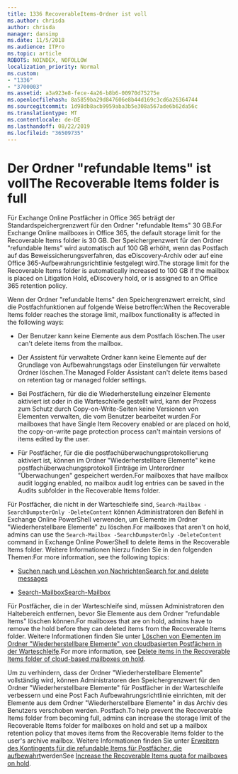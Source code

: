 ```yaml
---
title: 1336 RecoverableItems-Ordner ist voll
ms.author: chrisda
author: chrisda
manager: dansimp
ms.date: 11/5/2018
ms.audience: ITPro
ms.topic: article
ROBOTS: NOINDEX, NOFOLLOW
localization_priority: Normal
ms.custom:
- "1336"
- "3700003"
ms.assetid: a3a923e8-fece-4a26-b8b6-00970d75275e
ms.openlocfilehash: 8a5859ba29d847606e8b44d169c3cd6a26364744
ms.sourcegitcommit: 1d98db8acb9959aba3b5e308a567ade6b62da56c
ms.translationtype: MT
ms.contentlocale: de-DE
ms.lasthandoff: 08/22/2019
ms.locfileid: "36509735"
---
```

# <a name="the-recoverable-items-folder-is-full"></a><span data-ttu-id="2ddec-102">Der Ordner "refundable Items" ist voll</span><span class="sxs-lookup"><span data-stu-id="2ddec-102">The Recoverable Items folder is full</span></span>

<span data-ttu-id="2ddec-103">Für Exchange Online Postfächer in Office 365 beträgt der Standardspeichergrenzwert für den Ordner "refundable Items" 30 GB.</span><span class="sxs-lookup"><span data-stu-id="2ddec-103">For Exchange Online mailboxes in Office 365, the default storage limit for the Recoverable Items folder is 30 GB.</span></span> <span data-ttu-id="2ddec-104">Der Speichergrenzwert für den Ordner "refundable Items" wird automatisch auf 100 GB erhöht, wenn das Postfach auf das Beweissicherungsverfahren, das eDiscovery-Archiv oder auf eine Office 365-Aufbewahrungsrichtlinie festgelegt wird.</span><span class="sxs-lookup"><span data-stu-id="2ddec-104">The storage limit for the Recoverable Items folder is automatically increased to 100 GB if the mailbox is placed on Litigation Hold, eDiscovery hold, or is assigned to an Office 365 retention policy.</span></span>

<span data-ttu-id="2ddec-105">Wenn der Ordner "refundable Items" den Speichergrenzwert erreicht, sind die Postfachfunktionen auf folgende Weise betroffen:</span><span class="sxs-lookup"><span data-stu-id="2ddec-105">When the Recoverable Items folder reaches the storage limit, mailbox functionality is affected in the following ways:</span></span>

- <span data-ttu-id="2ddec-106">Der Benutzer kann keine Elemente aus dem Postfach löschen.</span><span class="sxs-lookup"><span data-stu-id="2ddec-106">The user can't delete items from the mailbox.</span></span>

- <span data-ttu-id="2ddec-107">Der Assistent für verwaltete Ordner kann keine Elemente auf der Grundlage von Aufbewahrungstags oder Einstellungen für verwaltete Ordner löschen.</span><span class="sxs-lookup"><span data-stu-id="2ddec-107">The Managed Folder Assistant can't delete items based on retention tag or managed folder settings.</span></span>

- <span data-ttu-id="2ddec-108">Bei Postfächern, für die die Wiederherstellung einzelner Elemente aktiviert ist oder in die Warteschleife gestellt wird, kann der Prozess zum Schutz durch Copy-on-Write-Seiten keine Versionen von Elementen verwalten, die vom Benutzer bearbeitet wurden.</span><span class="sxs-lookup"><span data-stu-id="2ddec-108">For mailboxes that have Single Item Recovery enabled or are placed on hold, the copy-on-write page protection process can't maintain versions of items edited by the user.</span></span>

- <span data-ttu-id="2ddec-109">Für Postfächer, für die die postfachüberwachungsprotokollierung aktiviert ist, können im Ordner "Wiederherstellbare Elemente" keine postfachüberwachungsprotokoll Einträge im Unterordner "Überwachungen" gespeichert werden.</span><span class="sxs-lookup"><span data-stu-id="2ddec-109">For mailboxes that have mailbox audit logging enabled, no mailbox audit log entries can be saved in the Audits subfolder in the Recoverable Items folder.</span></span>

<span data-ttu-id="2ddec-110">Für Postfächer, die nicht in der Warteschleife sind, `Search-Mailbox -SearchDumpsterOnly -DeleteContent` können Administratoren den Befehl in Exchange Online PowerShell verwenden, um Elemente im Ordner "Wiederherstellbare Elemente" zu löschen.</span><span class="sxs-lookup"><span data-stu-id="2ddec-110">For mailboxes that aren't on hold, admins can use the `Search-Mailbox -SearchDumpsterOnly -DeleteContent` command in Exchange Online PowerShell to delete items in the Recoverable Items folder.</span></span> <span data-ttu-id="2ddec-111">Weitere Informationen hierzu finden Sie in den folgenden Themen:</span><span class="sxs-lookup"><span data-stu-id="2ddec-111">For more information, see the following topics:</span></span>

- [<span data-ttu-id="2ddec-112">Suchen nach und Löschen von Nachrichten</span><span class="sxs-lookup"><span data-stu-id="2ddec-112">Search for and delete messages</span></span>](https://docs.microsoft.com/office365/securitycompliance/search-for-and-delete-messagesadmin-help)

- [<span data-ttu-id="2ddec-113">Search-Mailbox</span><span class="sxs-lookup"><span data-stu-id="2ddec-113">Search-Mailbox</span></span>](https://docs.microsoft.com/powershell/module/exchange/mailboxes/Search-Mailbox)

<span data-ttu-id="2ddec-114">Für Postfächer, die in der Warteschleife sind, müssen Administratoren den Haltebereich entfernen, bevor Sie Elemente aus dem Ordner "refundable Items" löschen können.</span><span class="sxs-lookup"><span data-stu-id="2ddec-114">For mailboxes that are on hold, admins have to remove the hold before they can deleted items from the Recoverable Items folder.</span></span> <span data-ttu-id="2ddec-115">Weitere Informationen finden Sie unter [Löschen von Elementen im Ordner "Wiederherstellbare Elemente" von cloudbasierten Postfächern in der Warteschleife](https://docs.microsoft.com/office365/securitycompliance/delete-items-in-the-recoverable-items-folder-of-mailboxes-on-hold).</span><span class="sxs-lookup"><span data-stu-id="2ddec-115">For more information, see [Delete items in the Recoverable Items folder of cloud-based mailboxes on hold](https://docs.microsoft.com/office365/securitycompliance/delete-items-in-the-recoverable-items-folder-of-mailboxes-on-hold).</span></span>

<span data-ttu-id="2ddec-116">Um zu verhindern, dass der Ordner "Wiederherstellbare Elemente" vollständig wird, können Administratoren den Speichergrenzwert für den Ordner "Wiederherstellbare Elemente" für Postfächer in der Warteschleife verbessern und eine Post Fach Aufbewahrungsrichtlinie einrichten, mit der Elemente aus dem Ordner "Wiederherstellbare Elemente" in das Archiv des Benutzers verschoben werden. Postfach.</span><span class="sxs-lookup"><span data-stu-id="2ddec-116">To help prevent the Recoverable Items folder from becoming full, admins can increase the storage limit of the Recoverable Items folder for mailboxes on hold and set up a mailbox retention policy that moves items from the Recoverable Items folder to the user's archive mailbox.</span></span> <span data-ttu-id="2ddec-117">Weitere Informationen finden Sie unter [Erweitern des Kontingents für die refundable Items für Postfächer, die aufbewahrt](https://docs.microsoft.com/office365/securitycompliance/increase-the-recoverable-quota-for-mailboxes-on-hold)werden</span><span class="sxs-lookup"><span data-stu-id="2ddec-117">See [Increase the Recoverable Items quota for mailboxes on hold](https://docs.microsoft.com/office365/securitycompliance/increase-the-recoverable-quota-for-mailboxes-on-hold).</span></span>

